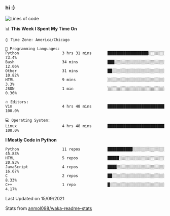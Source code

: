 ### hi :)

<!--START_SECTION:waka-->
![Lines of code](https://img.shields.io/badge/From%20Hello%20World%20I%27ve%20Written-771782%20lines%20of%20code-blue)

📊 **This Week I Spent My Time On** 

```text
⌚︎ Time Zone: America/Chicago

💬 Programming Languages: 
Python                   3 hrs 31 mins       ██████████████████░░░░░░░   73.4% 
Bash                     34 mins             ███░░░░░░░░░░░░░░░░░░░░░░   12.06% 
Other                    31 mins             ██░░░░░░░░░░░░░░░░░░░░░░░   10.82% 
HTML                     9 mins              ░░░░░░░░░░░░░░░░░░░░░░░░░   3.3% 
JSON                     1 min               ░░░░░░░░░░░░░░░░░░░░░░░░░   0.36%

🔥 Editors: 
Vim                      4 hrs 48 mins       █████████████████████████   100.0%

💻 Operating System: 
Linux                    4 hrs 48 mins       █████████████████████████   100.0%

```

**I Mostly Code in Python** 

```text
Python                   11 repos            ███████████░░░░░░░░░░░░░░   45.83% 
HTML                     5 repos             █████░░░░░░░░░░░░░░░░░░░░   20.83% 
JavaScript               4 repos             ████░░░░░░░░░░░░░░░░░░░░░   16.67% 
C                        2 repos             ██░░░░░░░░░░░░░░░░░░░░░░░   8.33% 
C++                      1 repo              █░░░░░░░░░░░░░░░░░░░░░░░░   4.17%

```



 Last Updated on 15/09/2021
<!--END_SECTION:waka-->

Stats from [anmol098/waka-readme-stats](https://github.com/anmol098/waka-readme-stats)